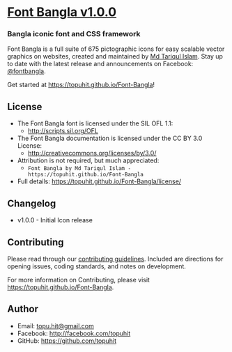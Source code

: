 # [Font Bangla v1.0.0](https://topuhit.github.io/Font-Bangla)
### Bangla iconic font and CSS framework

Font Bangla is a full suite of 675 pictographic icons for easy scalable vector graphics on websites,
created and maintained by [Md Tariqul Islam](https://facebook.com/tariquldesign).
Stay up to date with the latest release and announcements on Facebook:
[@fontbangla](https://facebook.com/fontbangla).

Get started at https://topuhit.github.io/Font-Bangla!

## License
- The Font Bangla font is licensed under the SIL OFL 1.1:
  - http://scripts.sil.org/OFL
- The Font Bangla documentation is licensed under the CC BY 3.0 License:
  - http://creativecommons.org/licenses/by/3.0/
- Attribution is not required, but much appreciated:
  - `Font Bangla by Md Tariqul Islam - https://topuhit.github.io/Font-Bangla`
- Full details: https://topuhit.github.io/Font-Bangla/license/

## Changelog

- v1.0.0 - Initial Icon release

## Contributing

Please read through our [contributing guidelines](https://github.com/FortAwesome/Font-Awesome/blob/master/CONTRIBUTING.md).
Included are directions for opening issues, coding standards, and notes on development.

For more information on Contributing, please visit https://topuhit.github.io/Font-Bangla.

## Author
- Email: topu.hit@gmail.com
- Facebook: http://facebook.com/topuhit
- GitHub: https://github.com/topuhit
